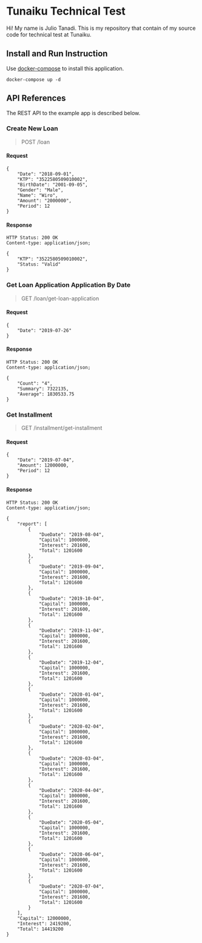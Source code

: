 # Tunaiku Technical Test

Hi! My name is Julio Tanadi.
This is my repository that contain of my source code for technical test at Tunaiku.

## Install and Run Instruction

Use [docker-compose](https://docs.docker.com/compose/install/) to install this application.

    docker-compose up -d

## API References

The REST API to the example app is described below.

### Create New Loan

> POST /loan

#### Request

    {
        "Date": "2018-09-01",
    	"KTP": "3522580509010002",
    	"BirthDate": "2001-09-05",
    	"Gender": "Male",
    	"Name": "Wiro",
    	"Amount": "2000000",
    	"Period": 12
    }

#### Response

    HTTP Status: 200 OK
    Content-type: application/json;

    {
        "KTP": "3522580509010002",
        "Status: "Valid"
    }

### Get Loan Application Application By Date

> GET /loan/get-loan-application

#### Request

    {
    	"Date": "2019-07-26"
    }

#### Response

    HTTP Status: 200 OK
    Content-type: application/json;

    {
        "Count": "4",
        "Summary": 7322135,
        "Average": 1830533.75
    }

### Get Installment

> GET /installment/get-installment

#### Request

    {
    	"Date": "2019-07-04",
    	"Amount": 12000000,
    	"Period": 12
    }

#### Response

    HTTP Status: 200 OK
    Content-type: application/json;

    {
        "report": [
            {
                "DueDate": "2019-08-04",
                "Capital": 1000000,
                "Interest": 201600,
                "Total": 1201600
            },
            {
                "DueDate": "2019-09-04",
                "Capital": 1000000,
                "Interest": 201600,
                "Total": 1201600
            },
            {
                "DueDate": "2019-10-04",
                "Capital": 1000000,
                "Interest": 201600,
                "Total": 1201600
            },
            {
                "DueDate": "2019-11-04",
                "Capital": 1000000,
                "Interest": 201600,
                "Total": 1201600
            },
            {
                "DueDate": "2019-12-04",
                "Capital": 1000000,
                "Interest": 201600,
                "Total": 1201600
            },
            {
                "DueDate": "2020-01-04",
                "Capital": 1000000,
                "Interest": 201600,
                "Total": 1201600
            },
            {
                "DueDate": "2020-02-04",
                "Capital": 1000000,
                "Interest": 201600,
                "Total": 1201600
            },
            {
                "DueDate": "2020-03-04",
                "Capital": 1000000,
                "Interest": 201600,
                "Total": 1201600
            },
            {
                "DueDate": "2020-04-04",
                "Capital": 1000000,
                "Interest": 201600,
                "Total": 1201600
            },
            {
                "DueDate": "2020-05-04",
                "Capital": 1000000,
                "Interest": 201600,
                "Total": 1201600
            },
            {
                "DueDate": "2020-06-04",
                "Capital": 1000000,
                "Interest": 201600,
                "Total": 1201600
            },
            {
                "DueDate": "2020-07-04",
                "Capital": 1000000,
                "Interest": 201600,
                "Total": 1201600
            }
        ],
        "Capital": 12000000,
        "Interest": 2419200,
        "Total": 14419200
    }
